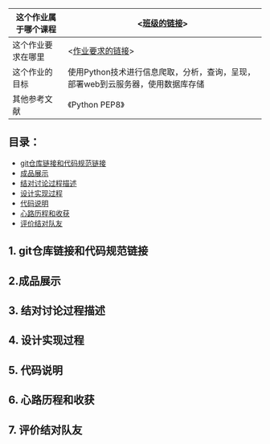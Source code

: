 |这个作业属于哪个课程|<[班级的链接](https://edu.cnblogs.com/campus/fzu/2021SpringSoftwareEngineeringPractice)>|
|--    |--    |
|这个作业要求在哪里|<[作业要求的链接](https://edu.cnblogs.com/campus/fzu/2021SpringSoftwareEngineeringPractice/homework/11740)>|
|这个作业的目标|使用Python技术进行信息爬取，分析，查询，呈现，部署web到云服务器，使用数据库存储|
|其他参考文献|《Python PEP8》|
## 目录：
- [git仓库链接和代码规范链接](#1)
- [成品展示](#2)
- [结对讨论过程描述](#3)
- [设计实现过程](#4)
- [代码说明](#5)
- [心路历程和收获](6)
- [评价结对队友](#7)

## <span id="1">1. git仓库链接和代码规范链接</span>

## <span id="2">2.成品展示</span>

## <span id="3">3. 结对讨论过程描述</span>

## <span id="4">4. 设计实现过程</span>

## <span id="5">5. 代码说明</span>

## <span id="6">6. 心路历程和收获</span>

## <span id="7">7. 评价结对队友</span>
